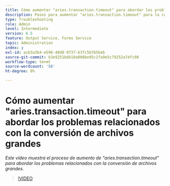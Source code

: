 ```yaml
---
title: Cómo aumentar "aries.transaction.timeout" para abordar los problemas relacionados con la conversión de archivos grandes
description: Pasos para aumentar "aries.transaction.timeout" para la conversión de archivos grandes
type: Troubleshooting
role: Admin
level: Intermediate
version: 6.5
feature: Output Service, Forms Service
topic: Administration
index: y
exl-id: acb3a3b4-e596-48d8-9737-63fc5b765beb
source-git-commit: b3e9251bdb18a008be95c1fa9e5c79252a74fc98
workflow-type: tm+mt
source-wordcount: '56'
ht-degree: 0%

---
```


# Cómo aumentar &quot;aries.transaction.timeout&quot; para abordar los problemas relacionados con la conversión de archivos grandes

*Este vídeo muestra el proceso de aumento de &quot;aries.transaction.timeout&quot; para abordar los problemas relacionados con la conversión de archivos grandes.*

>[!VIDEO](https://video.tv.adobe.com/v/335502?quality=12&learn=on)
